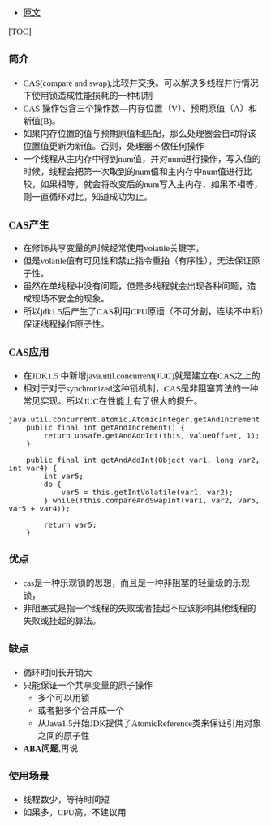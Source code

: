 <span  style="font-family: Simsun,serif; font-size: 17px; ">

- [原文](https://blog.csdn.net/qq_33404773/article/details/117304756)

[TOC]

### 简介

- CAS(compare and swap),比较并交换。可以解决多线程并行情况下使用锁造成性能损耗的一种机制
- CAS 操作包含三个操作数—内存位置（V）、预期原值（A）和新值(B)。
- 如果内存位置的值与预期原值相匹配，那么处理器会自动将该位置值更新为新值。否则，处理器不做任何操作
- 一个线程从主内存中得到num值，并对num进行操作，写入值的时候，线程会把第一次取到的num值和主内存中num值进行比较，如果相等，就会将改变后的num写入主内存，如果不相等，则一直循环对比，知道成功为止。



### CAS产生

- 在修饰共享变量的时候经常使用volatile关键字，
- 但是volatile值有可见性和禁止指令重拍（有序性），无法保证原子性。
- 虽然在单线程中没有问题，但是多线程就会出现各种问题，造成现场不安全的现象。
- 所以jdk1.5后产生了CAS利用CPU原语（不可分割，连续不中断）保证线程操作原子性。
  

### CAS应用

- 在JDK1.5 中新增java.util.concurrent(JUC)就是建立在CAS之上的
- 相对于对于synchronized这种锁机制，CAS是非阻塞算法的一种常见实现。所以JUC在性能上有了很大的提升。

~~~
java.util.concurrent.atomic.AtomicInteger.getAndIncrement
    public final int getAndIncrement() {
        return unsafe.getAndAddInt(this, valueOffset, 1);
    }
    
    public final int getAndAddInt(Object var1, long var2, int var4) {
        int var5;
        do {
            var5 = this.getIntVolatile(var1, var2);
        } while(!this.compareAndSwapInt(var1, var2, var5, var5 + var4));

        return var5;
    }
~~~

### 优点

- cas是一种乐观锁的思想，而且是一种非阻塞的轻量级的乐观锁，
- 非阻塞式是指一个线程的失败或者挂起不应该影响其他线程的失败或挂起的算法。

### 缺点

- 循环时间长开销大
- 只能保证一个共享变量的原子操作
  - 多个可以用锁
  - 或者把多个合并成一个
  - 从Java1.5开始JDK提供了AtomicReference类来保证引用对象之间的原子性
- **ABA问题**,再说

### 使用场景

- 线程数少，等待时间短
- 如果多，CPU高，不建议用

</span>
